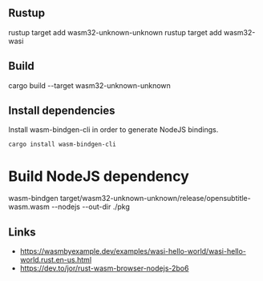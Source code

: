
## Rustup
rustup target add wasm32-unknown-unknown
rustup target add wasm32-wasi

## Build
cargo build --target wasm32-unknown-unknown


## Install dependencies
Install wasm-bindgen-cli in order to generate NodeJS bindings. 
```
cargo install wasm-bindgen-cli
```

# Build NodeJS dependency
wasm-bindgen target/wasm32-unknown-unknown/release/opensubtitle-wasm.wasm --nodejs  --out-dir ./pkg




## Links
* https://wasmbyexample.dev/examples/wasi-hello-world/wasi-hello-world.rust.en-us.html
* https://dev.to/jor/rust-wasm-browser-nodejs-2bo6
